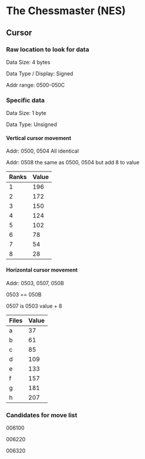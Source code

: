 # The Chessmaster (NES)

## Cursor

### Raw location to look for data
Data Size: 4 bytes

Data Type / Display: Signed

Addr range: 0500-050C

### Specific data
Data Size: 1 byte

Data Type: Unsigned

#### Vertical cursor movement
Addr: 0500, 0504 All identical

Addr: 0508 the same as 0500, 0504 but add 8 to value

| Ranks | Value |
| ----- | ----- |
| 1     | 196   |
| 2     | 172   |
| 3     | 150   |
| 4     | 124   |
| 5     | 102   |
| 6     | 78    |
| 7     | 54    |
| 8     | 28    |

#### Horizontal cursor movement
Addr: 0503, 0507, 050B

0503 == 050B

0507 is 0503 value + 8

| Files | Value |
| ----- | ----- |
| a     | 37    |
| b     | 61    |
| c     | 85    |
| d     | 109   |
| e     | 133   |
| f     | 157   |
| g     | 181   |
| h     | 207   |

### Candidates for move list

006100

006220

006320

